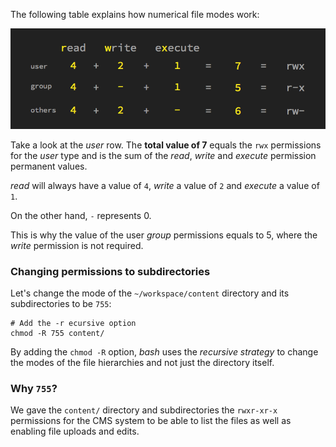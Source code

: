 The following table explains how numerical file modes work:

![chmod-modes](.guides/img/chmod-modes.png)

Take a look at the _user_ row. 
The __total value of 7__ equals the `rwx` permissions for the _user_ type and is the sum of the _read_, _write_ and _execute_ permission permanent values. 

_read_ will always have a value of `4`, _write_ a value of `2` and _execute_ a value of `1`.

On the other hand, `-` represents 0.

This is why the value of the user _group_ permissions equals to 5, where the _write_ permission is not required.

### Changing permissions to subdirectories

Let's change the mode of the `~/workspace/content` directory and its subdirectories to be `755`:

```
# Add the -r ecursive option
chmod -R 755 content/
```

By adding the `chmod -R` option, _bash_ uses the _recursive strategy_ to change the modes of the file hierarchies and not just the directory itself. 

### Why `755`?

We gave the `content/` directory and subdirectories the `rwxr-xr-x` permissions for the CMS system to be able to list the files as well as enabling file uploads and edits. 